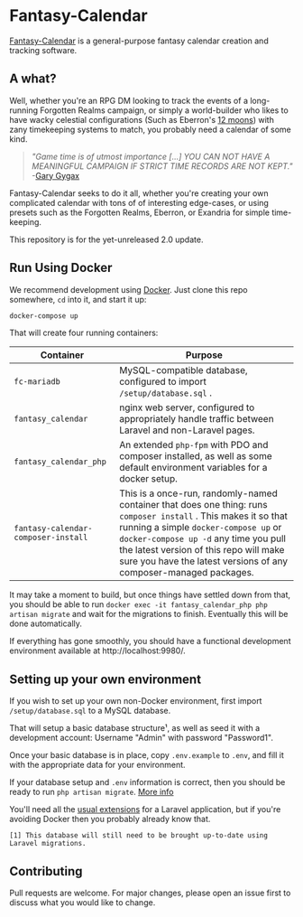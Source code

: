 # Fantasy-Calendar

[Fantasy-Calendar](https://www.fantasy-calendar.com/) is a general-purpose fantasy calendar creation and tracking software.


## A what?
Well, whether you're an RPG DM looking to track the events of a long-running Forgotten Realms campaign, or simply a world-builder who likes to have wacky celestial configurations (Such as Eberron's [12 moons](http://archive.wizards.com/default.asp?x=dnd/ebds/20050307a)) with zany timekeeping systems to match, you probably need a calendar of some kind.

>_"Game time is of utmost importance [...] YOU CAN NOT HAVE A MEANINGFUL CAMPAIGN IF STRICT TIME RECORDS ARE NOT KEPT."_  
-[Gary Gygax](http://www.creightonbroadhurst.com/gygax-on-tracking-time-in-the-campaign/)

Fantasy-Calendar seeks to do it all, whether you're creating your own complicated calendar with tons of of interesting edge-cases, or using presets such as the Forgotten Realms, Eberron, or Exandria for simple time-keeping.

This repository is for the yet-unreleased 2.0 update.

## Run Using Docker
We recommend development using [Docker](https://www.docker.com/). Just clone this repo somewhere, `cd` into it, and start it up:
```bash
docker-compose up
```

That will create four running containers: 

|Container|Purpose|
|---|-------|
| `fc-mariadb`| MySQL-compatible database, configured to import `/setup/database.sql` .|
| `fantasy_calendar`                  | nginx web server, configured to appropriately handle traffic between Laravel and non-Laravel pages.|
| `fantasy_calendar_php`              | An extended `php-fpm`  with PDO and composer installed, as well as some default environment variables for a docker setup.|
| `fantasy-calendar-composer-install` | This is a once-run, randomly-named container that does one thing: runs `composer install` . This makes it so that running a simple `docker-compose up`  or `docker-compose up -d`  any time you pull the latest version of this repo will make sure you have the latest versions of any composer-managed packages.|

It may take a moment to build, but once things have settled down from that, you should be able to run `docker exec -it fantasy_calendar_php php artisan migrate` and wait for the migrations to finish. Eventually this will be done automatically.

If everything has gone smoothly, you should have a functional development environment available at http://localhost:9980/.

## Setting up your own environment
If you wish to set up your own non-Docker environment, first import `/setup/database.sql` to a MySQL database. 

That will setup a basic database structure¹, as well as seed it with a development account: Username "Admin" with password "Password1".

Once your basic database is in place, copy `.env.example` to `.env`, and fill it with the appropriate data for your environment.

If your database setup and `.env` information is correct, then you should be ready to run `php artisan migrate`. [More info](https://laravel.com/docs/5.8/migrations)

You'll need all the [usual extensions](https://laravel.com/docs/5.8/installation#server-requirements) for a Laravel application, but if you're avoiding Docker then you probably already know that.

    [1] This database will still need to be brought up-to-date using Laravel migrations.

## Contributing
Pull requests are welcome. For major changes, please open an issue first to discuss what you would like to change.

